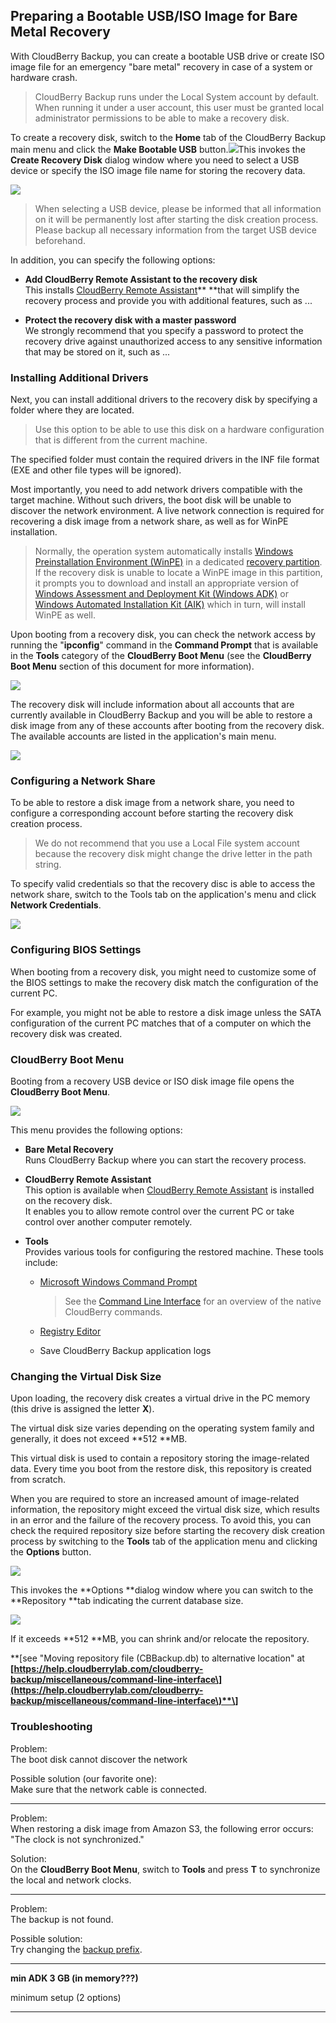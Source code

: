 ## Preparing a Bootable USB/ISO Image for Bare Metal Recovery

With CloudBerry Backup, you can create a bootable USB drive or create ISO image file for an emergency "bare metal" recovery in case of a system or hardware crash.

> CloudBerry Backup runs under the Local System account by default. When running it under a user account, this user must be granted local administrator permissions to be able to make a recovery disk.

To create a recovery disk, switch to the **Home** tab of the CloudBerry Backup main menu and click the **Make Bootable USB** button.![](/assets/bare-metal-make-bootable-usb-menu.png)This invokes the **Create Recovery Disk** dialog window where you need to select a USB device or specify the ISO image file name for storing the recovery data.

![](/assets/bare-metal-make-bootable-usb-dialog.png)

> When selecting a USB device, please be informed that all information on it will be permanently lost after starting the disk creation process. Please backup all necessary information from the target USB device beforehand.

In addition, you can specify the following options:

* **Add CloudBerry Remote Assistant to the recovery disk**  
  This installs [CloudBerry Remote Assistant](https://www.cloudberrylab.com/remote-assistant.aspx)** **that will simplify the recovery process and provide you with additional features, such as ...

* **Protect the recovery disk with a master password**  
  We strongly recommend that you specify a password to protect the recovery drive against unauthorized access to any sensitive information that may be stored on it, such as ...

### Installing Additional Drivers

Next, you can install additional drivers to the recovery disk by specifying a folder where they are located.

> Use this option to be able to use this disk on a hardware configuration that is different from the current machine.

The specified folder must contain the required drivers in the INF file format \(EXE and other file types will be ignored\).

Most importantly, you need to add network drivers compatible with the target machine. Without such drivers, the boot disk will be unable to discover the network environment. A live network connection is required for recovering a disk image from a network share, as well as for WinPE installation.

> Normally, the operation system automatically installs [Windows Preinstallation Environment \(WinPE\)](https://docs.microsoft.com/en-us/windows-hardware/manufacture/desktop/winpe-intro) in a dedicated [recovery partition](https://docs.microsoft.com/en-us/windows-hardware/manufacture/desktop/windows-recovery-environment--windows-re--technical-reference). If the recovery disk is unable to locate a WinPE image in this partition, it prompts you to download and install an appropriate version of [Windows Assessment and Deployment Kit \(Windows ADK\)](https://www.microsoft.com/en-us/download/details.aspx?id=39982) or [Windows Automated Installation Kit \(AIK\)](https://www.microsoft.com/en-us/download/details.aspx?id=5753) which in turn, will install WinPE as well.

Upon booting from a recovery disk, you can check the network access by running the "**ipconfig**" command in the **Command Prompt** that is available in the **Tools** category of the **CloudBerry Boot Menu** \(see the **CloudBerry Boot Menu** section of this document for more information\).

![](/assets/boot-menu-command-prompt.png)

The recovery disk will include information about all accounts that are currently available in CloudBerry Backup and you will be able to restore a disk image from any of these accounts after booting from the recovery disk. The available accounts are listed in the application's main menu.

![](/assets/backup-app-main-menu-accounts.png)

### Configuring a Network Share

To be able to restore a disk image from a network share, you need to configure a corresponding account before starting the recovery disk creation process.

> We do not recommend that you use a Local File system account because the recovery disk might change the drive letter in the path string.

To specify valid credentials so that the recovery disc is able to access the network share, switch to the Tools tab on the application's menu and click **Network Credentials**.

![](/assets/app-ribbon-tools-network-credentials.png)

### 

### Configuring BIOS Settings

When booting from a recovery disk, you might need to customize some of the BIOS settings to make the recovery disk match the configuration of the current PC.

For example, you might not be able to restore a disk image unless the SATA configuration of the current PC matches that of a computer on which the recovery disk was created.

### 

### CloudBerry Boot Menu

Booting from a recovery USB device or ISO disk image file opens the **CloudBerry Boot Menu**.

![](/assets/cloudberry-boot-menu.png)

This menu provides the following options:

* **Bare Metal Recovery**  
  Runs CloudBerry Backup where you can start the recovery process.

* **CloudBerry Remote Assistant**  
  This option is available when [CloudBerry Remote Assistant](https://www.cloudberrylab.com/remote-assistant.aspx) is installed on the recovery disk.  
  It enables you to allow remote control over the current PC or take control over another computer remotely.

* **Tools**  
  Provides various tools for configuring the restored machine. These tools include:

  * [Microsoft Windows Command Prompt](https://docs.microsoft.com/en-us/windows-server/administration/windows-commands/windows-commands)

    > See the [Command Line Interface](https://help.cloudberrylab.com/cloudberry-backup/miscellaneous/command-line-interface) for an overview of the native CloudBerry commands.

  * [Registry Editor](https://docs.microsoft.com/en-us/previous-versions/visualstudio/visual-studio-6.0/aa243964%28v=vs.60%29)

  * Save CloudBerry Backup application logs

### Changing the Virtual Disk Size

Upon loading, the recovery disk creates a virtual drive in the PC memory \(this drive is assigned the letter **X**\).

The virtual disk size varies depending on the operating system family and generally, it does not exceed **512 **MB.

This virtual disk is used to contain a repository storing the image-related data. Every time you boot from the restore disk, this repository is created from scratch.

When you are required to store an increased amount of image-related information, the repository might exceed the virtual disk size, which results in an error and the failure of the recovery process. To avoid this, you can check the required repository size before starting the recovery disk creation process by switching to the **Tools** tab of the application menu and clicking the **Options** button.

![](/assets/app-ribbon-tools-options.png)

This invokes the **Options **dialog window where you can switch to the **Repository **tab indicating the current database size.

![](/assets/backup-options-repository.png)

If it exceeds **512 **MB, you can shrink and/or relocate the repository.

**\[see "Moving repository file \(CBBackup.db\) to alternative location" at **[https://help.cloudberrylab.com/cloudberry-backup/miscellaneous/command-line-interface\](https://help.cloudberrylab.com/cloudberry-backup/miscellaneous/command-line-interface\)**\]**

### Troubleshooting

Problem:  
The boot disk cannot discover the network

Possible solution \(our favorite one\):  
Make sure that the network cable is connected.

---

Problem:  
When restoring a disk image from Amazon S3, the following error occurs: "The clock is not synchronized."

Solution:  
On the **CloudBerry Boot Menu**, switch to **Tools** and press **T** to synchronize the local and network clocks.

---

Problem:  
The backup is not found.

Possible solution:  
Try changing the [backup prefix](/concepts/changing-the-backup-prefix.md).

---

**min ADK 3 GB \(in memory???\)**

minimum setup \(2 options\)

---



